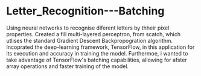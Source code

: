 # Letter_Recognition---Batching
Using neural networks to recognise diferent letters by thheir pixel properties. 
Created a fill multi-layered perceptron, from scatch, which utlises the standard Gradient Descent Backpropogration algorithm. 
Incoprated the deep-learning framework, TensorFlow, in this application for its execution and accuracy in training the model.
Furthermoe, i wanted to take advantage of TensorFlow's batching capabilities, allowing for afster array operations and faster training of the model. 

